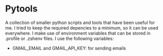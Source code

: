 # Pytools
A collection of smaller python scripts and tools that have been useful for me. I tried to keep the required depencies to a minimum, so it can be used everywhere.
I make use of environment variables that can be stored in .profile or .zshenv files. I use the following variables:
- GMAIL_EMAIL and GMAIL_API_KEY: for sending emails